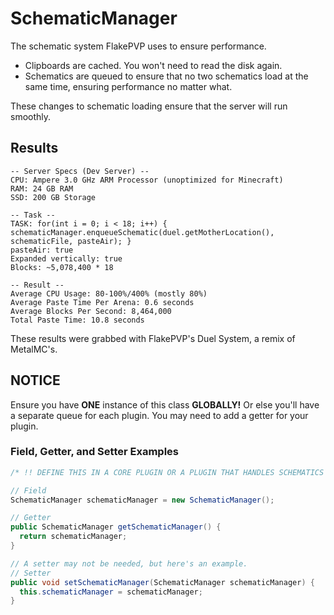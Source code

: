 # SchematicManager
The schematic system FlakePVP uses to ensure performance.
- Clipboards are cached. You won't need to read the disk again.
- Schematics are queued to ensure that no two schematics load at the same time, ensuring performance no matter what.

These changes to schematic loading ensure that the server will run smoothly.
## Results
```
-- Server Specs (Dev Server) --
CPU: Ampere 3.0 GHz ARM Processor (unoptimized for Minecraft)
RAM: 24 GB RAM
SSD: 200 GB Storage

-- Task --
TASK: for(int i = 0; i < 18; i++) { schematicManager.enqueueSchematic(duel.getMotherLocation(), schematicFile, pasteAir); }
pasteAir: true
Expanded vertically: true
Blocks: ~5,078,400 * 18

-- Result --
Average CPU Usage: 80-100%/400% (mostly 80%)
Average Paste Time Per Arena: 0.6 seconds
Average Blocks Per Second: 8,464,000
Total Paste Time: 10.8 seconds
```
These results were grabbed with FlakePVP's Duel System, a remix of MetalMC's.

## NOTICE
Ensure you have **ONE** instance of this class **GLOBALLY!** Or else you'll have a separate queue for each plugin.
You may need to add a getter for your plugin.
### Field, Getter, and Setter Examples
```java
/* !! DEFINE THIS IN A CORE PLUGIN OR A PLUGIN THAT HANDLES SCHEMATICS !! */

// Field
SchematicManager schematicManager = new SchematicManager();

// Getter
public SchematicManager getSchematicManager() {
  return schematicManager;
}

// A setter may not be needed, but here's an example.
// Setter
public void setSchematicManager(SchematicManager schematicManager) {
  this.schematicManager = schematicManager;
}
```
